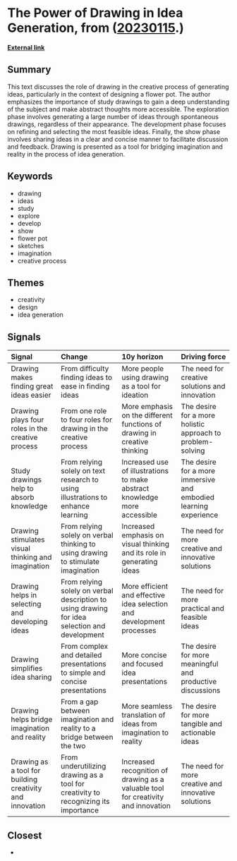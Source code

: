 # __The Power of Drawing in Idea Generation__, from ([20230115](https://kghosh.substack.com/p/20230115).)

__[External link](https://ralphammer.com/how-to-draw-ideas/)__



## Summary

This text discusses the role of drawing in the creative process of generating ideas, particularly in the context of designing a flower pot. The author emphasizes the importance of study drawings to gain a deep understanding of the subject and make abstract thoughts more accessible. The exploration phase involves generating a large number of ideas through spontaneous drawings, regardless of their appearance. The development phase focuses on refining and selecting the most feasible ideas. Finally, the show phase involves sharing ideas in a clear and concise manner to facilitate discussion and feedback. Drawing is presented as a tool for bridging imagination and reality in the process of idea generation.

## Keywords

* drawing
* ideas
* study
* explore
* develop
* show
* flower pot
* sketches
* imagination
* creative process

## Themes

* creativity
* design
* idea generation

## Signals

| Signal                                                   | Change                                                                                        | 10y horizon                                                                       | Driving force                                                    |
|:---------------------------------------------------------|:----------------------------------------------------------------------------------------------|:----------------------------------------------------------------------------------|:-----------------------------------------------------------------|
| Drawing makes finding great ideas easier                 | From difficulty finding ideas to ease in finding ideas                                        | More people using drawing as a tool for ideation                                  | The need for creative solutions and innovation                   |
| Drawing plays four roles in the creative process         | From one role to four roles for drawing in the creative process                               | More emphasis on the different functions of drawing in creative thinking          | The desire for a more holistic approach to problem-solving       |
| Study drawings help to absorb knowledge                  | From relying solely on text research to using illustrations to enhance learning               | Increased use of illustrations to make abstract knowledge more accessible         | The desire for a more immersive and embodied learning experience |
| Drawing stimulates visual thinking and imagination       | From relying solely on verbal thinking to using drawing to stimulate imagination              | Increased emphasis on visual thinking and its role in generating ideas            | The need for more creative and innovative solutions              |
| Drawing helps in selecting and developing ideas          | From relying solely on verbal description to using drawing for idea selection and development | More efficient and effective idea selection and development processes             | The need for more practical and feasible ideas                   |
| Drawing simplifies idea sharing                          | From complex and detailed presentations to simple and concise presentations                   | More concise and focused idea presentations                                       | The desire for more meaningful and productive discussions        |
| Drawing helps bridge imagination and reality             | From a gap between imagination and reality to a bridge between the two                        | More seamless translation of ideas from imagination to reality                    | The desire for more tangible and actionable ideas                |
| Drawing as a tool for building creativity and innovation | From underutilizing drawing as a tool for creativity to recognizing its importance            | Increased recognition of drawing as a valuable tool for creativity and innovation | The need for more creative and innovative solutions              |

## Closest

* 